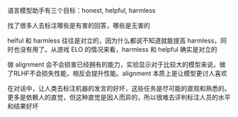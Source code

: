 语言模型助手有三个目标：honest, helpful, harmless

找了很多人去标注哪些是有害的回答，哪些是无害的

helful 和 harmless 往往是对立的，因为什么都说不知道就能提高 harmless，同时也没有用了。从游戏 ELO 的情况来看，harmless 和 helpful 确实是对立的

做 alignment 会不会损害已经拥有的能力，实验显示对于比较大的模型来说，做了RLHF不会损失性能，相反会提升性能。alignment 本质上是让模型更讨人喜欢

在对话中，让人类去标注机器的发言的好坏，这些任务是尽可能的直观和熟悉的。更多是依赖人的直觉，但这种直觉是因人而异的，所以很难去评判标注人员的水平和结果好坏